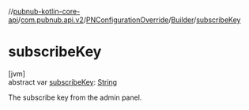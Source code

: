 //[pubnub-kotlin-core-api](../../../../index.md)/[com.pubnub.api.v2](../../index.md)/[PNConfigurationOverride](../index.md)/[Builder](index.md)/[subscribeKey](subscribe-key.md)

# subscribeKey

[jvm]\
abstract var [subscribeKey](subscribe-key.md): [String](https://kotlinlang.org/api/core/kotlin-stdlib/kotlin/-string/index.html)

The subscribe key from the admin panel.
